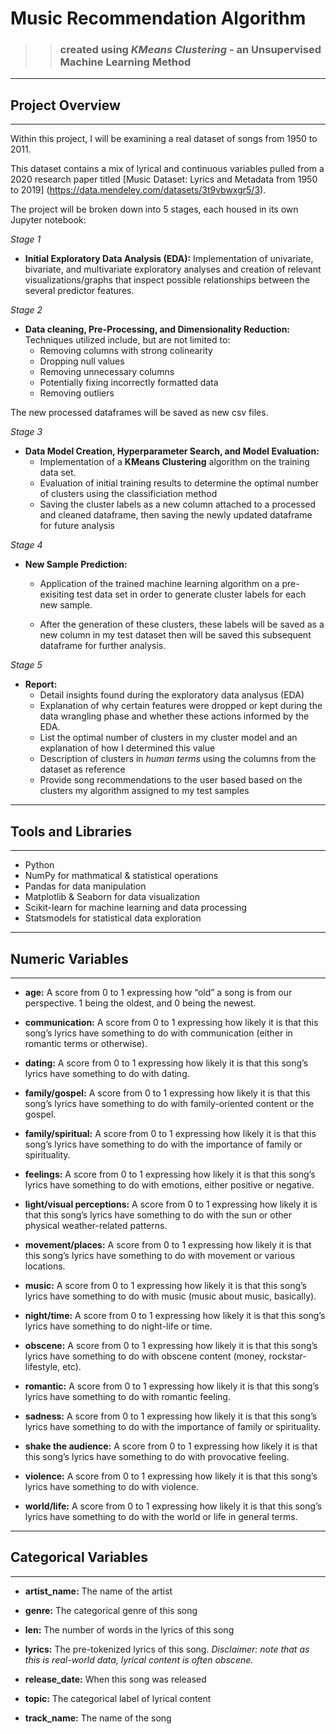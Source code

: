 # Music Recommendation Algorithm 
>> ### created using *KMeans Clustering* - an Unsupervised Machine Learning Method
___

## Project Overview

___

Within this project, I will be examining a real dataset of songs from 1950 to 2011. 

This dataset contains a mix of lyrical and continuous variables pulled from a 2020 research paper titled [Music Dataset: Lyrics and Metadata from 1950 to 2019] (https://data.mendeley.com/datasets/3t9vbwxgr5/3). 

The project will be broken down into 5 stages, each housed in its own Jupyter notebook:

*Stage 1*
* **Initial Exploratory Data Analysis (EDA):** Implementation of univariate, bivariate, and multivariate exploratory analyses and creation of relevant visualizations/graphs that inspect possible relationships between the several predictor features.

*Stage 2*
* **Data cleaning, Pre-Processing, and Dimensionality Reduction:** Techniques utilized include, but are not limited to:
    * Removing columns with strong colinearity 
    * Dropping null values
    * Removing unnecessary columns
    * Potentially fixing incorrectly formatted data
    * Removing outliers

The new processed dataframes will be saved as new csv files.

*Stage 3*
* **Data Model Creation, Hyperparameter Search, and Model Evaluation:**
    * Implementation of a **KMeans Clustering** algorithm on the training data set.
    * Evaluation of initial training results to determine the optimal number of clusters using the classificiation method
    * Saving the cluster labels as a new column attached to a processed and cleaned dataframe, then saving the newly updated dataframe for future analysis

*Stage 4*
* **New Sample Prediction:**
    * Application of the trained machine learning algorithm on a pre-exisiting test data set in order to generate cluster labels for each new sample.

    * After the generation of these clusters, these labels will be saved as a new column in my test dataset then will be saved this subsequent dataframe for further analysis.

*Stage 5*
* **Report:**
    * Detail insights found during the exploratory data analysus (EDA)
    * Explanation of why certain features were dropped or kept during the data wrangling phase and whether these actions informed by the EDA.
    * List the optimal number of clusters in my cluster model and an explanation of how I determined this value
    * Description of clusters in *human terms* using the columns from the dataset as reference
    * Provide song recommendations to the user based based on the clusters my algorithm assigned to my test samples

___

## Tools and Libraries
___
* Python
* NumPy for mathmatical & statistical operations
* Pandas for data manipulation
* Matplotlib & Seaborn for data visualization
* Scikit-learn for machine learning and data processing
* Statsmodels for statistical data exploration

___

## Numeric Variables
___ 
* **age:** A score from 0 to 1 expressing how “old” a song is from our perspective. 1 being the oldest, and 0 being the newest.

* **communication:** A score from 0 to 1 expressing how likely it is that this song’s lyrics have something to do with communication (either in romantic terms or otherwise).

* **dating:** A score from 0 to 1 expressing how likely it is that this song’s lyrics have something to do with dating.

* **family/gospel:** A score from 0 to 1 expressing how likely it is that this song’s lyrics have something to do with family-oriented content or the gospel.

* **family/spiritual:** A score from 0 to 1 expressing how likely it is that this song’s lyrics have something to do with the importance of family or spirituality.

* **feelings:** A score from 0 to 1 expressing how likely it is that this song’s lyrics have something to do with emotions, either positive or negative.

* **light/visual perceptions:** A score from 0 to 1 expressing how likely it is that this song’s lyrics have something to do with the sun or other physical weather-related patterns.

* **movement/places:** A score from 0 to 1 expressing how likely it is that this song’s lyrics have something to do with movement or various locations.

* **music:** A score from 0 to 1 expressing how likely it is that this song’s lyrics have something to do with music (music about music, basically).

* **night/time:** A score from 0 to 1 expressing how likely it is that this song’s lyrics have something to do night-life or time.

* **obscene:** A score from 0 to 1 expressing how likely it is that this song’s lyrics have something to do with obscene content (money, rockstar-lifestyle, etc).

* **romantic:** A score from 0 to 1 expressing how likely it is that this song’s lyrics have something to do with romantic feeling.

* **sadness:** A score from 0 to 1 expressing how likely it is that this song’s lyrics have something to do with the importance of family or spirituality.

* **shake the audience:** A score from 0 to 1 expressing how likely it is that this song’s lyrics have something to do with provocative feeling.

* **violence:** A score from 0 to 1 expressing how likely it is that this song’s lyrics have something to do with violence.

* **world/life:** A score from 0 to 1 expressing how likely it is that this song’s lyrics have something to do with the world or life in general terms.

___

## Categorical Variables

___
* **artist_name:** The name of the artist

* **genre:** The categorical genre of this song

* **len:**  The number of words in the lyrics of this song

* **lyrics:** The pre-tokenized lyrics of this song. *Disclaimer: note that as this is real-world data, lyrical content is often obscene.* 

* **release_date:** When this song was released

* **topic:** The categorical label of lyrical content

* **track_name:** The name of the song

